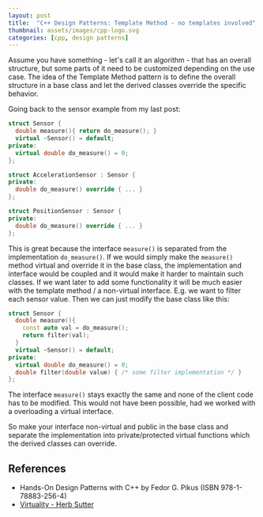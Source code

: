 ```yaml
---
layout: post
title:  "C++ Design Patterns: Template Method - no templates involved"
thumbnail: assets/images/cpp-logo.svg
categories: [cpp, design patterns]
---
```

Assume you have something - let's call it an algorithm - that
has an overall structure, but some parts of it need to be customized depending
on the use case. The idea of the Template Method pattern is to define the overall
structure in a base class and let the derived classes override the specific behavior.

Going back to the sensor example from my last post:
```cpp
struct Sensor {
  double measure(){ return do_measure(); }
  virtual ~Sensor() = default;
private:
  virtual double do_measure() = 0;
};

struct AccelerationSensor : Sensor {
private:
  double do_measure() override { ... }
};

struct PositionSensor : Sensor {
private:
  double do_measure() override { ... }
};

```

This is great because the interface `measure()` is separated from the implementation `do_measure()`.
If we would simply make the `measure()` method virtual and override it in the base class, the
implementation and interface would be coupled and it would make it harder to maintain such classes.
If we want later to add some functionality it will be much easier with the template method / a non-virtual
interface. E.g. we want to filter each sensor value.
Then we can just modify the base class like this:
```cpp
struct Sensor {
  double measure(){
    const auto val = do_measure();
    return filter(val);
  }
  virtual ~Sensor() = default;
private:
  virtual double do_measure() = 0;
  double filter(double value) { /* some filter implementation */ }
};
```
The interface `measure()` stays exactly the same and none of the client code has to be modified.
This would not have been possible, had we worked with a overloading a virtual interface.

So make your interface non-virtual and public in the base class and separate the implementation into private/protected
virtual functions which the derived classes can override.

## References 
* Hands-On Design Patterns with C++ by Fedor G. Pikus (ISBN 978-1-78883-256-4)
* [Virtuality - Herb Sutter](http://www.gotw.ca/publications/mill18.htm)



